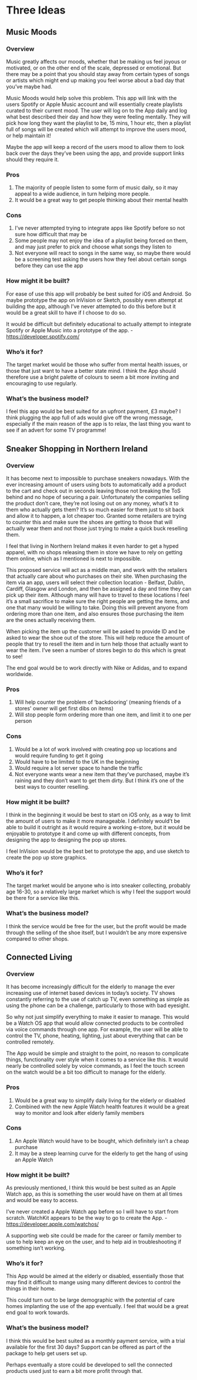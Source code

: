 # Three Ideas

## Music Moods

### Overview
Music greatly affects our moods, whether that be making us feel joyous or motivated, or on the other end of the scale, depressed or emotional. But there may be a point that you should stay away from certain types of songs or artists which might end up making you feel worse about a bad day that you’ve maybe had. 

Music Moods would help solve this problem. This app will link with the users Spotify or Apple Music account and will essentially create playlists curated to their current mood. The user will log on to the App daily and log what best described their day and how they were feeling mentally. They will pick how long they want the playlist to be, 15 mins, 1 hour etc, then a playlist full of songs will be created which will attempt to improve the users mood, or help maintain it!

Maybe the app will keep a record of the users mood to allow them to look back over the days they’ve been using the app, and provide support links should they require it.

### Pros
1. The majority of people listen to some form of music daily, so it may appeal to a wide audience, in turn helping more people.
2. It would be a great way to get people thinking about their mental health

### Cons
1. I’ve never attempted trying to integrate apps like Spotify before so not sure how difficult that may be
2. Some people may not enjoy the idea of a playlist being forced on them, and may just prefer to pick and choose what songs they listen to
3. Not everyone will react to songs in the same way, so maybe there would be a screening test asking the users how they feel about certain songs before they can use the app

### How might it be built?
For ease of use this app will probably be best suited for iOS and Android. So maybe prototype the app on InVision or Sketch, possibly even attempt at building the app, although I’ve never attempted to do this before but it would be a great skill to have if I choose to do so.

It would be difficult but definitely educational to actually attempt to integrate Spotify or Apple Music into a prototype of the app. - https://developer.spotify.com/

### Who’s it for?
The target market would be those who suffer from mental health issues, or those that just want to have a better state mind. I think the App should therefore use a bright palette of colours to seem a bit more inviting and encouraging to use regularly.


### What’s the business model?
I feel this app would be best suited for an upfront payment, £3 maybe? I think plugging the app full of ads would give off the wrong message, especially if the main reason of the app is to relax, the last thing you want to see if an advert for some TV programme!


## Sneaker Shopping in Northern Ireland

### Overview
It has become next to impossible to purchase sneakers nowadays. With the ever increasing amount of users using bots to automatically add a product to the cart and check out in seconds leaving those not breaking the ToS behind and no hope of securing a pair. Unfortunately the companies selling the product don’t care, they’re not losing out on any money, what’s it to them who actually gets them? It’s so much easier for them just to sit back and allow it to happen, a lot cheaper too. Granted some retailers are trying to counter this and make sure the shoes are getting to those that will actually wear them and not those just trying to make a quick buck reselling them. 

I feel that living in Northern Ireland makes it even harder to get a hyped apparel, with no shops releasing them in store we have to rely on getting them online, which as I mentioned is next to impossible. 

This proposed service will act as a middle man, and work with the retailers that actually care about who purchases on their site. When purchasing the item via an app, users will select their collection location - Belfast, Dublin, Cardiff, Glasgow and London, and then be assigned a day and time they can pick up their item. Although many will have to travel to these locations I feel it’s a small sacrifice to make sure the right people are getting the items, and one that many would be willing to take. Doing this will prevent anyone from ordering more than one item, and also ensures those purchasing the item are the ones actually receiving them.

When picking the item up the customer will be asked to provide ID and be asked to wear the shoe out of the store. This will help reduce the amount of people that try to resell the item and in turn help those that actually want to wear the item. I’ve seen a number of stores begin to do this which is great to see!

The end goal would be to work directly with Nike or Adidas, and to expand worldwide.

### Pros
1. Will help counter the problem of ‘backdooring’ (meaning friends of a stores' owner will get first dibs on items)
2. Will stop people form ordering more than one item, and limit it to one per person

### Cons
1. Would be a lot of work involved with creating pop up locations and would require funding to get it going
2. Would have to be limited to the UK in the beginning
3. Would require a lot server space to handle the traffic
4. Not everyone wants wear a new item that they’ve purchased, maybe it’s raining and they don’t want to get them dirty. But I think it’s one of the best ways to counter reselling.

### How might it be built?
I think in the beginning it would be best to start on iOS only, as a way to limit the amount of users to make it more manageable.  I definitely would’t be able to build it outright as it would require a working e-store, but it would be enjoyable to prototype it and come up with different concepts, from designing the app to designing the pop up stores.

I feel InVision would be the best bet to prototype the app, and use sketch to create the pop up store graphics.

### Who’s it for?
The target market would be anyone who is into sneaker collecting, probably age 16-30, so a relatively large market which is why I feel the support would be there for a service like this.

### What’s the business model?
I think the service would be free for the user, but the profit would be made through the selling of the shoe itself, but I wouldn’t be any more expensive compared to other shops.



## Connected Living

### Overview
It has become increasingly difficult for the elderly to manage the ever increasing use of internet based devices in today’s society. TV shows constantly referring to the use of catch up TV, even something as simple as using the phone can be a challenge, particularly to those with bad eyesight. 

So why not just simplify everything to make it easier to manage. This would be a Watch OS app that would allow connected products to be controlled via voice commands through one app. For example, the user will be able to control the TV, phone, heating, lighting, just about everything that can be controlled remotely.

The App would be simple and straight to the point, no reason to complicate things, functionality over style when it comes to a service like this. It would nearly be controlled solely by voice commands, as I feel the touch screen on the watch would be a bit too difficult to manage for the elderly. 

### Pros
1. Would be a great way to simplify daily living for the elderly or disabled
2. Combined with the new Apple Watch health features it would be a great way to monitor and look after elderly family members

### Cons
1. An Apple Watch would have to be bought, which definitely isn’t a cheap purchase
2. It may be a steep learning curve for the elderly to get the hang of using an Apple Watch

### How might it be built?
As previously mentioned, I think this would be best suited as an Apple Watch app, as this is something the user would have on them at all times and would be easy to access.

I’ve never created a Apple Watch app before so I will have to start from scratch. WatchKit appears to be the way to go to create the App. - https://developer.apple.com/watchos/

A supporting web site could be made for the career or family member to use to help keep an eye on the user, and to help aid in troubleshooting if something isn’t working.

### Who’s it for?
This App would be aimed at the elderly or disabled, essentially those that may find it difficult to mange using many different devices to control the things in their home. 

This could turn out to be large demographic with the potential of care homes implanting the use of the app eventually. I feel that would be a great end goal to work towards.

### What’s the business model?
I think this would be best suited as a monthly payment service, with a trial available for the first 30 days? Support can be offered as part of the package to help get users set up.

Perhaps eventually a store could be developed to sell the connected products used just to earn a bit more profit through that. 

